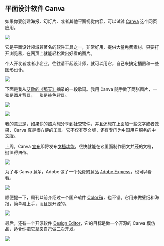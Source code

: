 ## 平面设计软件 Canva

如果你要创建海报、幻灯片、或者其他平面视觉内容，可以试试 [Canva](https://www.canva.cn/) 这个网页应用。

![](https://cdn.beekka.com/blogimg/asset/202209/bg2022092115.webp)

它是平面设计领域最著名的软件工具之一，非常好用，提供大量免费素材。只要打开浏览器，在网页上就能轻松做出好看的图片。

个人开发者或者小企业，往往请不起设计师，就可以用它，自己来搞定插图和一些图形设计。

![](https://cdn.beekka.com/blogimg/asset/202205/bg2022053111.webp)

下面是我从[艾敬的《那天》](https://baike.baidu.com/item/%E9%82%A3%E5%A4%A9/17771831)摘录的一段歌词。我用 Canva 随手做了两张图片，一张是图片背景，一张是纯色背景。

![](https://cdn.beekka.com/blogimg/asset/202205/bg2022053109.webp)

![](https://cdn.beekka.com/blogimg/asset/202205/bg2022053108.webp)

我的意思是，如果你的照片想分享到社交软件，并且还想在上面加一些文字或者效果，Canva 真是很方便的工具。它不仅有[英文版](https://www.canva.com/)，还有专门为中国用户服务的[中文版](https://www.canva.cn/)。

上周，Canva [宣布](https://www.canva.com/newsroom/news/canva-unveils-docs/)即将发布[文档功能](https://www.canva.com/docs/)，很快就能在它里面制作图文并茂的文档，挺值得期待。

![](https://cdn.beekka.com/blogimg/asset/202209/bg2022092116.webp)

为了与 Canva 竞争，Adobe 做了一个免费的竞品 [Adobe Express](https://www.adobe.com/cn/express/)，也可以看看。

![](https://cdn.beekka.com/blogimg/asset/202208/bg2022082402.webp)

顺便提一下，周刊以前介绍过一个国产软件 [ColorFu](https://colorfu.art/)，也不错。它用来做壁纸和海报，简单易上手，而且是开源的。

![](https://cdn.beekka.com/blogimg/asset/202205/bg2022053112.webp)

最后，还有一个开源软件 [Design Editor](https://github.com/layerhub-io/react-design-editor)，它的目标是做一个开源的 Canva 模仿品，适合你把它拿来自己做二次开发。

![](https://cdn.beekka.com/blogimg/asset/202208/bg2022082401.webp)